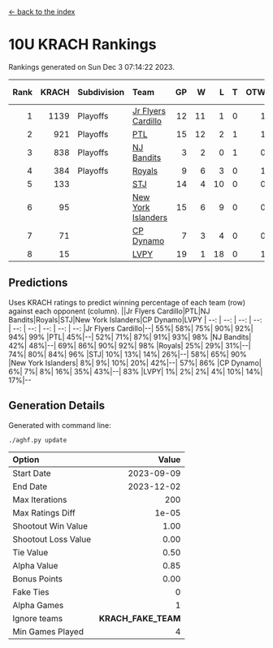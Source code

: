 [<- back to the index](readme.md)
# 10U KRACH Rankings
Rankings generated on Sun Dec  3 07:14:22 2023.

Rank|KRACH|Subdivision|Team|GP|W|L|T|OTW|OTL|SoS|Exp Wins|Win Diff
---:|---:|:---|:---|---:|---:|---:|---:|---:|---:|---:|---:|---:
1|1139|Playoffs|[Jr Flyers Cardillo](https://gamesheetstats.com/seasons/3663/teams/140794/schedule)|12|11|1|0|1|0|121|11.9|0.0
2|921|Playoffs|[PTL](https://gamesheetstats.com/seasons/3663/teams/140791/schedule)|15|12|2|1|1|1|481|13.3|-0.0
3|838|Playoffs|[NJ Bandits](https://gamesheetstats.com/seasons/3663/teams/140807/schedule)|3|2|0|1|0|0|258|3.3|-0.0
4|384|Playoffs|[Royals](https://gamesheetstats.com/seasons/3663/teams/140796/schedule)|9|6|3|0|1|0|365|6.9|0.0
5|133||[STJ](https://gamesheetstats.com/seasons/3663/teams/140792/schedule)|14|4|10|0|0|1|658|4.9|0.0
6|95||[New York Islanders](https://gamesheetstats.com/seasons/3663/teams/140793/schedule)|15|6|9|0|0|1|443|6.9|0.0
7|71||[CP Dynamo](https://gamesheetstats.com/seasons/3663/teams/140795/schedule)|7|3|4|0|0|1|293|3.9|0.0
8|15||[LVPY](https://gamesheetstats.com/seasons/3663/teams/140790/schedule)|19|1|18|0|1|0|488|1.9|0.0

## Predictions
Uses KRACH ratings to predict winning percentage of each team (row) against each opponent (column).
||Jr Flyers Cardillo|PTL|NJ Bandits|Royals|STJ|New York Islanders|CP Dynamo|LVPY
| --: | --: | --: | --: | --: | --: | --: | --: | --: 
|Jr Flyers Cardillo|--| 55%| 58%| 75%| 90%| 92%| 94%| 99%
|PTL| 45%|--| 52%| 71%| 87%| 91%| 93%| 98%
|NJ Bandits| 42%| 48%|--| 69%| 86%| 90%| 92%| 98%
|Royals| 25%| 29%| 31%|--| 74%| 80%| 84%| 96%
|STJ| 10%| 13%| 14%| 26%|--| 58%| 65%| 90%
|New York Islanders|  8%|  9%| 10%| 20%| 42%|--| 57%| 86%
|CP Dynamo|  6%|  7%|  8%| 16%| 35%| 43%|--| 83%
|LVPY|  1%|  2%|  2%|  4%| 10%| 14%| 17%|--

## Generation Details

Generated with command line:
```
./aghf.py update
```

| Option | Value |
| :----- | ----: |
| Start Date | 2023-09-09 |
| End Date | 2023-12-02 |
| Max Iterations | 200 |
| Max Ratings Diff | 1e-05 |
| Shootout Win Value | 1.00 |
| Shootout Loss Value | 0.00 |
| Tie Value | 0.50 |
| Alpha Value | 0.85 |
| Bonus Points | 0.00 |
| Fake Ties | 0 |
| Alpha Games | 1 |
| Ignore teams | __KRACH_FAKE_TEAM__ |
| Min Games Played | 4 |

